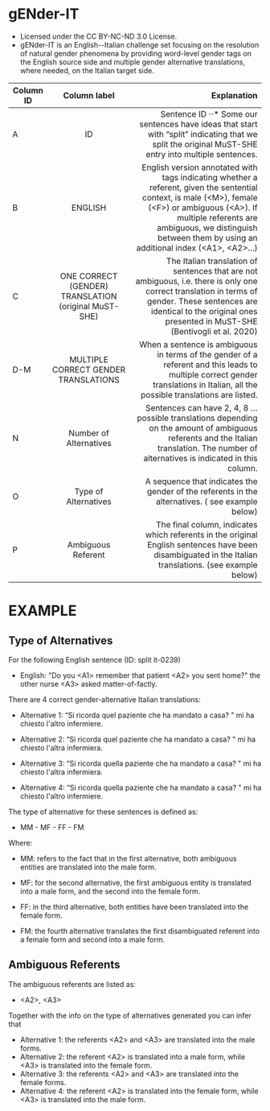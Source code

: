 # gENder-IT
- Licensed under the CC BY-NC-ND 3.0 License.
- gENder-IT is an English--Italian challenge set focusing on the resolution of natural gender phenomena by providing word-level gender tags on the English source side and multiple gender alternative translations, where needed, on the Italian target side. 

| Column ID     | Column label  | Explanation  |
| ------------- |:-------------:| ------------:|
| A             | ID            |Sentence ID ⋅⋅* Some our sentences have ideas that start with “split” indicating that we split the original MuST-SHE entry into multiple sentences. | 
| B             | ENGLISH       |   English version annotated with tags indicating whether a referent, given the sentential context, is male (\<M\>), female (\<F\>) or ambiguous (\<A\>). If multiple referents are ambiguous, we distinguish between them by using an additional index (\<A1\>, \<A2\>...) |
| C | ONE CORRECT (GENDER) TRANSLATION (original MuST-SHE)      | The Italian translation of sentences that are not ambiguous, i.e. there is only one correct translation in terms of gender. These sentences are identical to the original ones presented in MuST-SHE (Bentivogli et al. 2020)|
| D-M | MULTIPLE CORRECT GENDER TRANSLATIONS      | When a sentence is ambiguous in terms of the gender of a referent and this leads to multiple correct gender translations in Italian, all the possible translations are listed.  |
| N | Number of Alternatives      | Sentences can have 2, 4, 8 … possible translations depending on the amount of ambiguous referents and the Italian translation. The number of alternatives is indicated in this column. |
| O | Type of Alternatives      | A sequence that indicates the gender of the referents in the alternatives. ( see example below)|
| P | Ambiguous Referent      | The final column, indicates which referents in the original English sentences have been disambiguated in the Italian translations. (see example below)| 

 

# EXAMPLE

## Type of Alternatives

For the following English sentence (ID: split it-0239)
 
- English: "Do you \<A1\> remember that patient \<A2\> you sent home?" the other nurse \<A3\> asked matter-of-factly. 

There are 4 correct gender-alternative Italian translations:


- Alternative 1: “Si ricorda quel paziente che ha mandato a casa? " mi ha chiesto l'altro infermiere.

- Alternative 2: “Si ricorda quel paziente che ha mandato a casa? " mi ha chiesto l'altra infermiera.

- Alternative 3: “Si ricorda quella paziente che ha mandato a casa? " mi ha chiesto l'altra infermiera.

- Alternative 4: “Si ricorda quella paziente che ha mandato a casa? " mi ha chiesto l'altro infermiere.

The type of alternative for these sentences is defined as:

- MM - MF - FF - FM

Where:

- MM: refers to the fact that in the first alternative, both ambiguous entities are translated into the male form.

- MF: for the second alternative, the first ambiguous entity is translated into a male form, and the second into the female form.

- FF: in the third alternative, both entities have been translated into the female form.

- FM: the fourth alternative translates the first disambiguated referent into a female form and second into a male form.


## Ambiguous Referents

The ambiguous referents are listed as:

- \<A2\>, \<A3\>

Together with the info on the type of alternatives generated you can infer that
- Alternative 1: the referents \<A2\> and \<A3\> are translated into the male forms.
- Alternative 2: the referent \<A2\> is translated into a male form, while \<A3\> is translated into the female form.
- Alternative 3: the referents \<A2\> and \<A3\> are translated into the female forms.
- Alternative 4: the referent \<A2\> is translated into the female form, while \<A3\> is translated into the male form.
 
 
